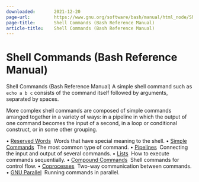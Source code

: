 ```yaml
---
downloaded:       2021-12-20
page-url:         https://www.gnu.org/software/bash/manual/html_node/Shell-Commands.html
page-title:       Shell Commands (Bash Reference Manual)
article-title:    Shell Commands (Bash Reference Manual)
---
```

# Shell Commands (Bash Reference Manual)

Shell Commands (Bash Reference Manual)
A simple shell command such as `echo a b c` consists of the command itself followed by arguments, separated by spaces.

More complex shell commands are composed of simple commands arranged together in a variety of ways: in a pipeline in which the output of one command becomes the input of a second, in a loop or conditional construct, or in some other grouping.

• [Reserved Words][1]  Words that have special meaning to the shell. • [Simple Commands][2]  The most common type of command. • [Pipelines][3]  Connecting the input and output of several commands. • [Lists][4]  How to execute commands sequentially. • [Compound Commands][5]  Shell commands for control flow. • [Coprocesses][6]  Two-way communication between commands. • [GNU Parallel][7]  Running commands in parallel.

[1]: https://www.gnu.org/software/bash/manual/html_node/Reserved-Words.html
[2]: https://www.gnu.org/software/bash/manual/html_node/Simple-Commands.html
[3]: https://www.gnu.org/software/bash/manual/html_node/Pipelines.html
[4]: https://www.gnu.org/software/bash/manual/html_node/Lists.html
[5]: https://www.gnu.org/software/bash/manual/html_node/Compound-Commands.html
[6]: https://www.gnu.org/software/bash/manual/html_node/Coprocesses.html
[7]: https://www.gnu.org/software/bash/manual/html_node/GNU-Parallel.html
